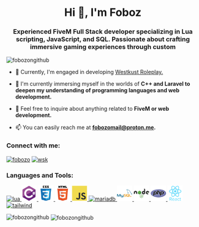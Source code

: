 <h1 align="center">Hi 👋, I'm Foboz</h1>
<h3 align="center">Experienced FiveM Full Stack developer specializing in Lua scripting, JavaScript, and SQL. Passionate about crafting immersive gaming experiences through custom</h3>

<p align="left"> <img src="https://komarev.com/ghpvc/?username=fobozongithub&label=Profile%20views&color=000000&style=flat" alt="fobozongithub" /> </p>

- 🔭 Currently, I'm engaged in developing [Westkust Roleplay.](https://discord.gg/wsk)

- 🌱 I'm currently immersing myself in the worlds of **C++ and Laravel to deepen my understanding of programming languages and web development.**

- 💬 Feel free to inquire about anything related to **FiveM or web development.**

- 📫 You can easily reach me at **fobozomail@proton.me.**

<h3 align="left">Connect with me:</h3>
<p align="left">
<a href="https://www.youtube.com/c/fobozo" target="blank"><img align="center" src="https://raw.githubusercontent.com/rahuldkjain/github-profile-readme-generator/master/src/images/icons/Social/youtube.svg" alt="fobozo" height="30" width="40" /></a>
<a href="https://discord.gg/wsk" target="blank"><img align="center" src="https://raw.githubusercontent.com/rahuldkjain/github-profile-readme-generator/master/src/images/icons/Social/discord.svg" alt="wsk" height="30" width="40" /></a>
</p>

<h3 align="left">Languages and Tools:</h3>
<p align="left"> <a href="https://www.lua.org/" target="_blank" rel="noreferrer"> <img src="[https://www.lua.org/images/lua30.gif](https://static-00.iconduck.com/assets.00/file-type-lua-icon-2048x2048-joz42384.png)" alt="lua" width="40" height="40"/> </a> <a href="https://www.w3schools.com/cs/" target="_blank" rel="noreferrer"> <img src="https://raw.githubusercontent.com/devicons/devicon/master/icons/csharp/csharp-original.svg" alt="csharp" width="40" height="40"/> </a> <a href="https://www.w3schools.com/css/" target="_blank" rel="noreferrer"> <img src="https://raw.githubusercontent.com/devicons/devicon/master/icons/css3/css3-original-wordmark.svg" alt="css3" width="40" height="40"/> </a> <a href="https://www.w3.org/html/" target="_blank" rel="noreferrer"> <img src="https://raw.githubusercontent.com/devicons/devicon/master/icons/html5/html5-original-wordmark.svg" alt="html5" width="40" height="40"/> </a> <a href="https://developer.mozilla.org/en-US/docs/Web/JavaScript" target="_blank" rel="noreferrer"> <img src="https://raw.githubusercontent.com/devicons/devicon/master/icons/javascript/javascript-original.svg" alt="javascript" width="40" height="40"/> </a> <a href="https://mariadb.org/" target="_blank" rel="noreferrer"> <img src="https://www.vectorlogo.zone/logos/mariadb/mariadb-icon.svg" alt="mariadb" width="40" height="40"/> </a> <a href="https://www.mysql.com/" target="_blank" rel="noreferrer"> <img src="https://raw.githubusercontent.com/devicons/devicon/master/icons/mysql/mysql-original-wordmark.svg" alt="mysql" width="40" height="40"/> </a> <a href="https://nodejs.org" target="_blank" rel="noreferrer"> <img src="https://raw.githubusercontent.com/devicons/devicon/master/icons/nodejs/nodejs-original-wordmark.svg" alt="nodejs" width="40" height="40"/> </a> <a href="https://www.php.net" target="_blank" rel="noreferrer"> <img src="https://raw.githubusercontent.com/devicons/devicon/master/icons/php/php-original.svg" alt="php" width="40" height="40"/> </a> <a href="https://reactjs.org/" target="_blank" rel="noreferrer"> <img src="https://raw.githubusercontent.com/devicons/devicon/master/icons/react/react-original-wordmark.svg" alt="react" width="40" height="40"/> </a> <a href="https://tailwindcss.com/" target="_blank" rel="noreferrer"> <img src="https://www.vectorlogo.zone/logos/tailwindcss/tailwindcss-icon.svg" alt="tailwind" width="40" height="40"/> </a> </p>

<p><img align="left" src="https://github-readme-stats.vercel.app/api/top-langs?username=fobozongithub&show_icons=true&theme=dark&locale=en&layout=compact" alt="fobozongithub" /></p>

<p>&nbsp;<img align="center" src="https://github-readme-stats.vercel.app/api?username=fobozongithub&show_icons=true&theme=dark&locale=en" alt="fobozongithub" /></p>
